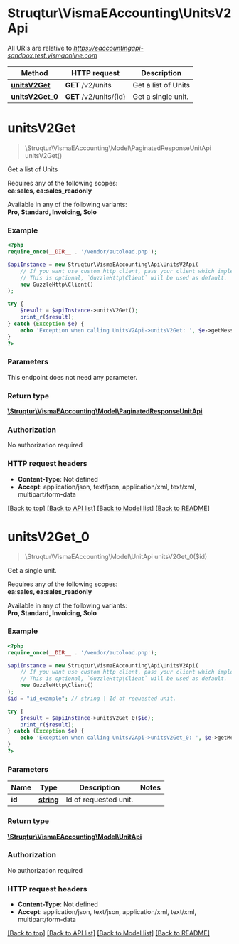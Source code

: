 # Struqtur\VismaEAccounting\UnitsV2Api

All URIs are relative to *https://eaccountingapi-sandbox.test.vismaonline.com*

Method | HTTP request | Description
------------- | ------------- | -------------
[**unitsV2Get**](UnitsV2Api.md#unitsV2Get) | **GET** /v2/units | Get a list of Units
[**unitsV2Get_0**](UnitsV2Api.md#unitsV2Get_0) | **GET** /v2/units/{id} | Get a single unit.


# **unitsV2Get**
> \Struqtur\VismaEAccounting\Model\PaginatedResponseUnitApi unitsV2Get()

Get a list of Units

<p>Requires any of the following scopes: <br><b>ea:sales, ea:sales_readonly</b></p><p>Available in any of the following variants: <br><b>Pro, Standard, Invoicing, Solo</b></p>

### Example
```php
<?php
require_once(__DIR__ . '/vendor/autoload.php');

$apiInstance = new Struqtur\VismaEAccounting\Api\UnitsV2Api(
    // If you want use custom http client, pass your client which implements `GuzzleHttp\ClientInterface`.
    // This is optional, `GuzzleHttp\Client` will be used as default.
    new GuzzleHttp\Client()
);

try {
    $result = $apiInstance->unitsV2Get();
    print_r($result);
} catch (Exception $e) {
    echo 'Exception when calling UnitsV2Api->unitsV2Get: ', $e->getMessage(), PHP_EOL;
}
?>
```

### Parameters
This endpoint does not need any parameter.

### Return type

[**\Struqtur\VismaEAccounting\Model\PaginatedResponseUnitApi**](../Model/PaginatedResponseUnitApi.md)

### Authorization

No authorization required

### HTTP request headers

 - **Content-Type**: Not defined
 - **Accept**: application/json, text/json, application/xml, text/xml, multipart/form-data

[[Back to top]](#) [[Back to API list]](../../README.md#documentation-for-api-endpoints) [[Back to Model list]](../../README.md#documentation-for-models) [[Back to README]](../../README.md)

# **unitsV2Get_0**
> \Struqtur\VismaEAccounting\Model\UnitApi unitsV2Get_0($id)

Get a single unit.

<p>Requires any of the following scopes: <br><b>ea:sales, ea:sales_readonly</b></p><p>Available in any of the following variants: <br><b>Pro, Standard, Invoicing, Solo</b></p>

### Example
```php
<?php
require_once(__DIR__ . '/vendor/autoload.php');

$apiInstance = new Struqtur\VismaEAccounting\Api\UnitsV2Api(
    // If you want use custom http client, pass your client which implements `GuzzleHttp\ClientInterface`.
    // This is optional, `GuzzleHttp\Client` will be used as default.
    new GuzzleHttp\Client()
);
$id = "id_example"; // string | Id of requested unit.

try {
    $result = $apiInstance->unitsV2Get_0($id);
    print_r($result);
} catch (Exception $e) {
    echo 'Exception when calling UnitsV2Api->unitsV2Get_0: ', $e->getMessage(), PHP_EOL;
}
?>
```

### Parameters

Name | Type | Description  | Notes
------------- | ------------- | ------------- | -------------
 **id** | [**string**](../Model/.md)| Id of requested unit. |

### Return type

[**\Struqtur\VismaEAccounting\Model\UnitApi**](../Model/UnitApi.md)

### Authorization

No authorization required

### HTTP request headers

 - **Content-Type**: Not defined
 - **Accept**: application/json, text/json, application/xml, text/xml, multipart/form-data

[[Back to top]](#) [[Back to API list]](../../README.md#documentation-for-api-endpoints) [[Back to Model list]](../../README.md#documentation-for-models) [[Back to README]](../../README.md)

